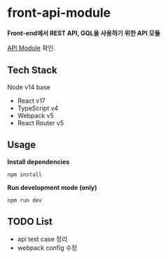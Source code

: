 # front-api-module 
**Front-end에서 REST API, GQL을 사용하기 위한 API 모듈**

[API Module](https://github.com/Ilyeong-Jeong/front-api-module/tree/main/src/module) 확인.

## Tech Stack
Node v14 base
- React v17
- TypeScript v4
- Webpack v5
- React Router v5

## Usage
**Install dependencies**
```
npm install
```

**Run development mode (only)**
```
npm run dev
```

## TODO List
- api test case 정리
- webpack config 수정